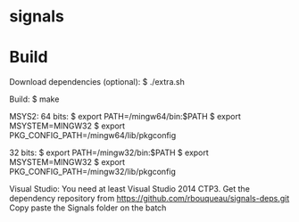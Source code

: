signals
=======

Build
=====

Download dependencies (optional):
$ ./extra.sh

Build:
$ make

MSYS2:
64 bits:
$ export PATH=/mingw64/bin:$PATH
$ export MSYSTEM=MINGW32
$ export PKG_CONFIG_PATH=/mingw64/lib/pkgconfig

32 bits:
$ export PATH=/mingw32/bin:$PATH
$ export MSYSTEM=MINGW32
$ export PKG_CONFIG_PATH=/mingw32/lib/pkgconfig

Visual Studio:
You need at least Visual Studio 2014 CTP3.
Get the dependency repository from https://github.com/rbouqueau/signals-deps.git
Copy paste the Signals folder on the batch
